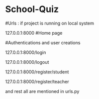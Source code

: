 # School-Quiz

#Urls : if project is running on local system

127.0.0.1:8000  #Home page

#Authentications and user creations

127.0.0.1:8000/login

127.0.0.1:8000/logout

127.0.0.1:8000/register/student

127.0.0.1:8000/register/teacher

and rest all are mentioned in urls.py
